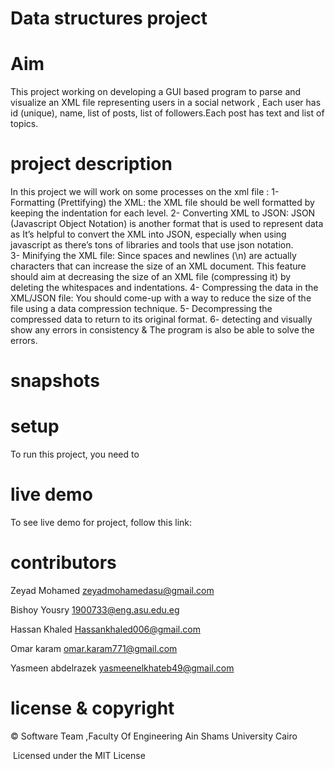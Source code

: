 # Data structures project # 

# Aim #
This project working on developing a GUI based program to parse and visualize an XML file representing users in a social network
, Each user has id (unique), name, list of posts, list of followers.Each post has text and list of topics.

# project description # 
In this project we will work on some processes on the xml file :
  1- Formatting (Prettifying) the XML: the XML file should be well formatted by keeping the 
indentation for each level.
   2- Converting XML to JSON: JSON (Javascript Object Notation) is another format that is used 
to represent data as It’s helpful to convert the XML into JSON, especially when using 
javascript as there’s tons of libraries and tools that use json notation.  
   3- Minifying the XML file: Since spaces and newlines (\n) are actually characters that can 
increase the size of an XML document. This feature should aim at decreasing the size of 
an XML file (compressing it) by deleting the whitespaces and indentations.
   4- Compressing the data in the XML/JSON file: You should come-up with a way to reduce the 
size of the file using a data compression technique. 
   5- Decompressing the compressed data to return to its original format.
   6- detecting and visually show any errors in consistency & The program is also be able to solve the errors.

# snapshots # 


# setup #
To run this project, you need to

# live demo # 
To see live demo for project, follow this link:


# contributors # 
Zeyad Mohamed zeyadmohamedasu@gmail.com

Bishoy Yousry 1900733@eng.asu.edu.eg

Hassan Khaled Hassankhaled006@gmail.com

Omar karam omar.karam771@gmail.com

Yasmeen abdelrazek yasmeenelkhateb49@gmail.com

# license & copyright #
© Software Team ,Faculty Of Engineering Ain Shams University Cairo

​ Licensed under the MIT License
